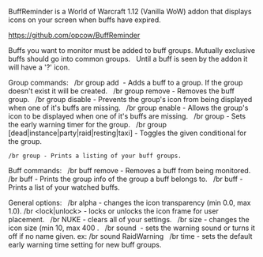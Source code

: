 BuffReminder is a World of Warcraft 1.12 (Vanilla WoW) addon that displays icons on your screen when buffs have expired.

https://github.com/opcow/BuffReminder

Buffs you want to monitor must be added to buff groups.
Mutually exclusive buffs should go into common groups.  
Until a buff is seen by the addon it will have a '?' icon.

Group commands:  
	/br group <groupname> add <buffname> - Adds a buff to a group. If the group doesn't exist it will be created.  
	/br group <groupname> remove - Removes the buff group.  
	/br group <groupname> disable - Prevents the group's icon from being displayed when one of it's buffs are missing.  
	/br group <groupname> enable - Allows the group's icon to be displayed when one of it's buffs are missing.  
	/br group <number> - Sets the early warning timer for the group.  
/br group [dead|instance|party|raid|resting|taxi] - Toggles the given conditional for the group.

	/br group - Prints a listing of your buff groups.  

Buff commands:  
	/br buff <buffname> remove - Removes a buff from being monitored.  
	/br buff <buffname> - Prints the group info of the group a buff belongs to.  
	/br buff - Prints a list of your watched buffs.  

General options:  
	/br alpha <number> - changes the icon transparency (min 0.0, max 1.0).
	/br <lock|unlock> - locks or unlocks the icon frame for user placement.  
	/br NUKE - clears all of your settings.  
	/br size <number> - changes the icon size (min 10, max 400 .  
	/br sound <sound name> - sets the warning sound or turns it off if no name given. ex: /br sound RaidWarning  
	/br time <number> - sets the default early warning time setting for new buff groups.  
